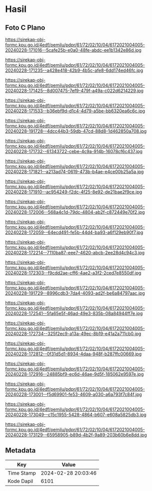 # Hasil

## Foto C Plano

https://sirekap-obj-formc.kpu.go.id/4edf/pemilu/pdpr/61/72/02/10/04/6172021004005-20240228-171016--5cafe25b-e0a0-48fe-abdc-ee1b1342e86d.jpg

https://sirekap-obj-formc.kpu.go.id/4edf/pemilu/pdpr/61/72/02/10/04/6172021004005-20240228-171235--a428e418-42b9-4b5c-afe8-6dd174ed46fc.jpg

https://sirekap-obj-formc.kpu.go.id/4edf/pemilu/pdpr/61/72/02/10/04/6172021004005-20240228-171425--8d007475-7ef9-479f-a49a-c022d6214229.jpg

https://sirekap-obj-formc.kpu.go.id/4edf/pemilu/pdpr/61/72/02/10/04/6172021004005-20240228-171533--b36ebf9d-d1c4-4d79-a5be-bb6320ea6c6c.jpg

https://sirekap-obj-formc.kpu.go.id/4edf/pemilu/pdpr/61/72/02/10/04/6172021004005-20240228-191728--4dcc44b3-59db-47cd-88d8-1d462850a708.jpg

https://sirekap-obj-formc.kpu.go.id/4edf/pemilu/pdpr/61/72/02/10/04/6172021004005-20240228-171732--61343722-cebe-4c9a-914b-16078cf6c437.jpg

https://sirekap-obj-formc.kpu.go.id/4edf/pemilu/pdpr/61/72/02/10/04/6172021004005-20240228-171821--a213ad74-0619-473b-b4ae-e4ce00b25a5a.jpg

https://sirekap-obj-formc.kpu.go.id/4edf/pemilu/pdpr/61/72/02/10/04/6172021004005-20240228-171910--ac954249-f2dc-4f25-8e92-de21bae2f9ce.jpg

https://sirekap-obj-formc.kpu.go.id/4edf/pemilu/pdpr/61/72/02/10/04/6172021004005-20240228-172006--568a4c1d-79dc-4804-ab2f-c872449e70f2.jpg

https://sirekap-obj-formc.kpu.go.id/4edf/pemilu/pdpr/61/72/02/10/04/6172021004005-20240228-172059--64ecd491-fe5b-44d4-ba93-a6f129eb90f7.jpg

https://sirekap-obj-formc.kpu.go.id/4edf/pemilu/pdpr/61/72/02/10/04/6172021004005-20240228-172214--7110ba87-eee7-4620-abcb-2ee28d4c94c3.jpg

https://sirekap-obj-formc.kpu.go.id/4edf/pemilu/pdpr/61/72/02/10/04/6172021004005-20240228-172303--f9cdd2ae-cff6-4ae2-a3f2-2ced7e8550df.jpg

https://sirekap-obj-formc.kpu.go.id/4edf/pemilu/pdpr/61/72/02/10/04/6172021004005-20240228-191729--8996cdb3-7da4-4093-ad2f-be6a84797aac.jpg

https://sirekap-obj-formc.kpu.go.id/4edf/pemilu/pdpr/61/72/02/10/04/6172021004005-20240228-172541--5fa65e5f-46ad-49e3-835b-08a84944ff7e.jpg

https://sirekap-obj-formc.kpu.go.id/4edf/pemilu/pdpr/61/72/02/10/04/6172021004005-20240228-172734--325f2ec9-a13a-49ec-8b19-e41a2a711cb0.jpg

https://sirekap-obj-formc.kpu.go.id/4edf/pemilu/pdpr/61/72/02/10/04/6172021004005-20240228-172812--0f31d5d1-8934-4daa-948f-b287ffc00669.jpg

https://sirekap-obj-formc.kpu.go.id/4edf/pemilu/pdpr/61/72/02/10/04/6172021004005-20240228-172916--24885bf9-ec6d-46ae-9d5f-185062e9597e.jpg

https://sirekap-obj-formc.kpu.go.id/4edf/pemilu/pdpr/61/72/02/10/04/6172021004005-20240228-173001--f5d69901-fe53-4609-a030-a6a793f7c84f.jpg

https://sirekap-obj-formc.kpu.go.id/4edf/pemilu/pdpr/61/72/02/10/04/6172021004005-20240228-173049--c15c1955-5428-4864-b607-e608a5825db3.jpg

https://sirekap-obj-formc.kpu.go.id/4edf/pemilu/pdpr/61/72/02/10/04/6172021004005-20240228-173129--65958905-b89d-4b2f-9a89-203b60b6e8dd.jpg


## Metadata

| Key        | Value               |
| ---------- | ------------------- |
| Time Stamp | 2024-02-28 20:03:46 |
| Kode Dapil | 6101                |



